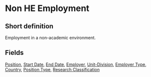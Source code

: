 # Non HE Employment
## Short definition
Employment in a non-academic environment.
## Fields
[Position](../Object-Fields/Non%20HE%20Employment/Position.md),
[Start Date](../Object-Fields/Non%20HE%20Employment/Start%20Date.md),
[End Date](../Object-Fields/Non%20HE%20Employment/End%20Date.md),
[Employer](../Object-Fields/Non%20HE%20Employment/Employer.md),
[Unit-Division](../Object-Fields/Non%20HE%20Employment/Unit-Division.md),
[Employer Type](../Object-Fields/Non%20HE%20Employment/Employer%20Type.md),
[Country](../Object-Fields/Non%20HE%20Employment/Country.md),
[Position Type](../Object-Fields/Non%20HE%20Employment/Position%20Type.md),
[Research Classification](../Object-Fields/Non%20HE%20Employment/Research%20Classification.md)
